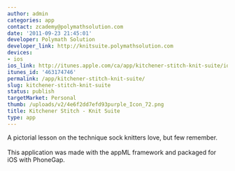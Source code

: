 ```yaml
---
author: admin
categories: app
contact: zcademy@polymathsolution.com
date: '2011-09-23 21:45:01'
developer: Polymath Solution
developer_link: http://knitsuite.polymathsolution.com
devices: 
- ios
ios_link: http://itunes.apple.com/ca/app/kitchener-stitch-knit-suite/id463174746?mt=8
itunes_id: '463174746'
permalink: /app/kitchener-stitch-knit-suite/
slug: kitchener-stitch-knit-suite
status: publish
targetMarket: Personal
thumb: /uploads/v2/4e6f2dd7efd93purple_Icon_72.png
title: Kitchener Stitch - Knit Suite
type: app
---
```


A pictorial lesson on the technique sock knitters love, but few remember.<br />
<br />
This application was made with the appML framework and packaged for iOS with PhoneGap.